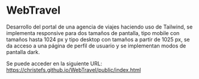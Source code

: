 # WebTravel

Desarrollo del portal de una agencia de viajes haciendo uso de Tailwind, se implementa responsive para dos tamaños de pantalla, tipo mobile con tamaños hasta 1024 px y tipo desktop con tamaños a partir de 1025 px, se da acceso a una página de perfil de usuario y se implementan modos de pantalla dark.

Se puede acceder en la siguiente URL:
https://christefs.github.io/WebTravel/public/index.html

